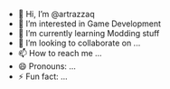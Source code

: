 - 👋 Hi, I’m @artrazzaq
- 👀 I’m interested in Game Development
- 🌱 I’m currently learning Modding stuff
- 💞️ I’m looking to collaborate on ...
- 📫 How to reach me ...
- 😄 Pronouns: ...
- ⚡ Fun fact: ...

<!---
artrazzaq/artrazzaq is a ✨ special ✨ repository because its `README.md` (this file) appears on your GitHub profile.
You can click the Preview link to take a look at your changes.
--->
